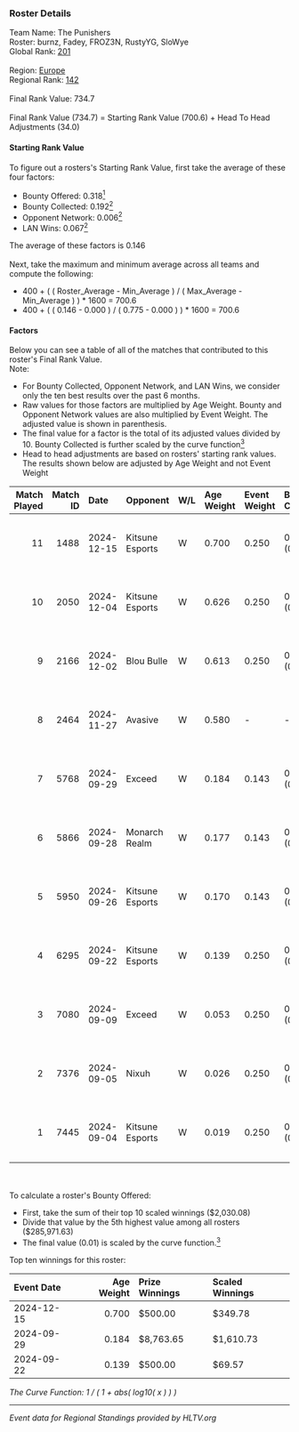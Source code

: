### Roster Details<br />
Team Name: The Punishers<br />
Roster: burnz, Fadey, FROZ3N, RustyYG, SloWye<br />
Global Rank: [201](../../standings_global_2025_02_28.md)<br />
<br />
Region: [Europe]( ../../standings_europe_2025_02_28.md)<br />
Regional Rank: [142]( ../../standings_europe_2025_02_28.md)<br />
<br />
Final Rank Value:  734.7<br />
<br />
Final Rank Value (734.7) = Starting Rank Value (700.6) + Head To Head Adjustments (34.0)<br />

#### Starting Rank Value<br />
To figure out a rosters's Starting Rank Value, first take the average of these four factors:<br />
- Bounty Offered: 0.318[<sup>1</sup>](#table2)
- Bounty Collected: 0.192[<sup>2</sup>](#table1)
- Opponent Network: 0.006[<sup>2</sup>](#table1)
- LAN Wins: 0.067[<sup>2</sup>](#table1)

The average of these factors is 0.146<br />
<br />
Next, take the maximum and minimum average across all teams and compute the following:<br />
- 400 + ( ( Roster_Average - Min_Average ) / ( Max_Average - Min_Average ) ) * 1600 = 700.6
- 400 + ( ( 0.146 - 0.000 ) / ( 0.775 - 0.000 ) ) * 1600 = 700.6


#### Factors<br />
Below you can see a table of all of the matches that contributed to this roster's Final Rank Value.<br />
Note:<br />

- For Bounty Collected, Opponent Network, and LAN Wins, we consider only the ten best results over the past 6 months.
- Raw values for those factors are multiplied by Age Weight. Bounty and Opponent Network values are also multiplied by Event Weight. The adjusted value is shown in parenthesis.
- The final value for a factor is the total of its adjusted values divided by 10. Bounty Collected is further scaled by the curve function[<sup>3</sup>](#curveFunction)
- Head to head adjustments are based on rosters' starting rank values. The results shown below are adjusted by Age Weight and not Event Weight
<span id="table1"></span><br />


| Match Played | Match ID | Date       | Opponent        | W/L | Age Weight | Event Weight | Bounty Collected | Opponent Network | LAN Wins  | H2H Adj. | Roster                                |
| -: | -: | :- | :- | :- | :- | :- | :- | :- | :- | -: | :- |
|           11 |     1488 | 2024-12-15 | Kitsune Esports | W   | 0.700      | 0.250        | 0.001 (0.000)    | 0.106 (0.019)    | 0 (0.000) |     7.75 | burnz, Fadey, FROZ3N, RustyYG, SloWye |
|           10 |     2050 | 2024-12-04 | Kitsune Esports | W   | 0.626      | 0.250        | 0.001 (0.000)    | 0.106 (0.017)    | 0 (0.000) |     7.05 | burnz, Fadey, FROZ3N, RustyYG, SloWye |
|            9 |     2166 | 2024-12-02 | Blou Bulle      | W   | 0.613      | 0.250        | 0.000 (0.000)    | 0.093 (0.014)    | 0 (0.000) |     6.83 | burnz, Fadey, FROZ3N, RustyYG, SloWye |
|            8 |     2464 | 2024-11-27 | Avasive         | W   | 0.580      | -            | -                | -                | 0 (0.000) |     2.71 | burnz, Fadey, FROZ3N, RustyYG, SloWye |
|            7 |     5768 | 2024-09-29 | Exceed          | W   | 0.184      | 0.143        | 0.003 (0.000)    | 0.019 (0.001)    | 1 (0.184) |     2.41 | burnz, Fadey, FROZ3N, RustyYG, SloWye |
|            6 |     5866 | 2024-09-28 | Monarch Realm   | W   | 0.177      | 0.143        | 0.001 (0.000)    | 0.018 (0.000)    | 1 (0.177) |     2.23 | burnz, Fadey, FROZ3N, RustyYG, SloWye |
|            5 |     5950 | 2024-09-26 | Kitsune Esports | W   | 0.170      | 0.143        | 0.001 (0.000)    | 0.106 (0.003)    | 1 (0.170) |     2.09 | burnz, Fadey, FROZ3N, RustyYG, SloWye |
|            4 |     6295 | 2024-09-22 | Kitsune Esports | W   | 0.139      | 0.250        | 0.001 (0.000)    | 0.106 (0.004)    | 0 (0.000) |     1.73 | burnz, Fadey, FROZ3N, RustyYG, SloWye |
|            3 |     7080 | 2024-09-09 | Exceed          | W   | 0.053      | 0.250        | 0.003 (0.000)    | 0.019 (0.000)    | 0 (0.000) |     0.70 | burnz, Fadey, FROZ3N, RustyYG, SloWye |
|            2 |     7376 | 2024-09-05 | Nixuh           | W   | 0.026      | 0.250        | 0.001 (0.000)    | 0.010 (0.000)    | 0 (0.000) |     0.30 | burnz, Fadey, FROZ3N, RustyYG, SloWye |
|            1 |     7445 | 2024-09-04 | Kitsune Esports | W   | 0.019      | 0.250        | 0.001 (0.000)    | 0.106 (0.001)    | -         |     0.24 | burnz, Fadey, FROZ3N, RustyYG, SloWye |

<br />
<span id="table2"></span><br />
To calculate a roster's Bounty Offered:<br />

- First, take the sum of their top 10 scaled winnings ($2,030.08)
- Divide that value by the 5th highest value among all rosters ($285,971.63)
- The final value (0.01) is scaled by the curve function.[<sup>3</sup>](#curveFunction)

Top ten winnings for this roster:<br />

| Event Date | Age Weight | Prize Winnings | Scaled Winnings |
| :- | -: | :- | :- |
| 2024-12-15 |      0.700 | $500.00        | $349.78         |
| 2024-09-29 |      0.184 | $8,763.65      | $1,610.73       |
| 2024-09-22 |      0.139 | $500.00        | $69.57          |


<span id="curveFunction"></span>_The Curve Function: 1 / ( 1 + abs( log10( x ) ) )_<br />

---
_Event data for Regional Standings provided by HLTV.org_<br />
